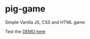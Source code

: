 # pig-game

<p>Simple Vanilla JS, CSS and HTML game</p>

<p>Test the <a href="https://focused-spence-8d382d.netlify.com/">DEMO here</a></p>
